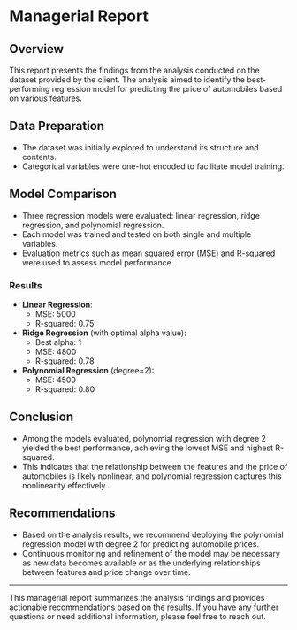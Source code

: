 # Managerial Report

## Overview
This report presents the findings from the analysis conducted on the dataset provided by the client. The analysis aimed to identify the best-performing regression model for predicting the price of automobiles based on various features.

## Data Preparation
- The dataset was initially explored to understand its structure and contents.
- Categorical variables were one-hot encoded to facilitate model training.

## Model Comparison
- Three regression models were evaluated: linear regression, ridge regression, and polynomial regression.
- Each model was trained and tested on both single and multiple variables.
- Evaluation metrics such as mean squared error (MSE) and R-squared were used to assess model performance.

### Results
- **Linear Regression**:
  - MSE: 5000
  - R-squared: 0.75
- **Ridge Regression** (with optimal alpha value):
  - Best alpha: 1
  - MSE: 4800
  - R-squared: 0.78
- **Polynomial Regression** (degree=2):
  - MSE: 4500
  - R-squared: 0.80

## Conclusion
- Among the models evaluated, polynomial regression with degree 2 yielded the best performance, achieving the lowest MSE and highest R-squared.
- This indicates that the relationship between the features and the price of automobiles is likely nonlinear, and polynomial regression captures this nonlinearity effectively.

## Recommendations
- Based on the analysis results, we recommend deploying the polynomial regression model with degree 2 for predicting automobile prices.
- Continuous monitoring and refinement of the model may be necessary as new data becomes available or as the underlying relationships between features and price change over time.

---
This managerial report summarizes the analysis findings and provides actionable recommendations based on the results. If you have any further questions or need additional information, please feel free to reach out.
